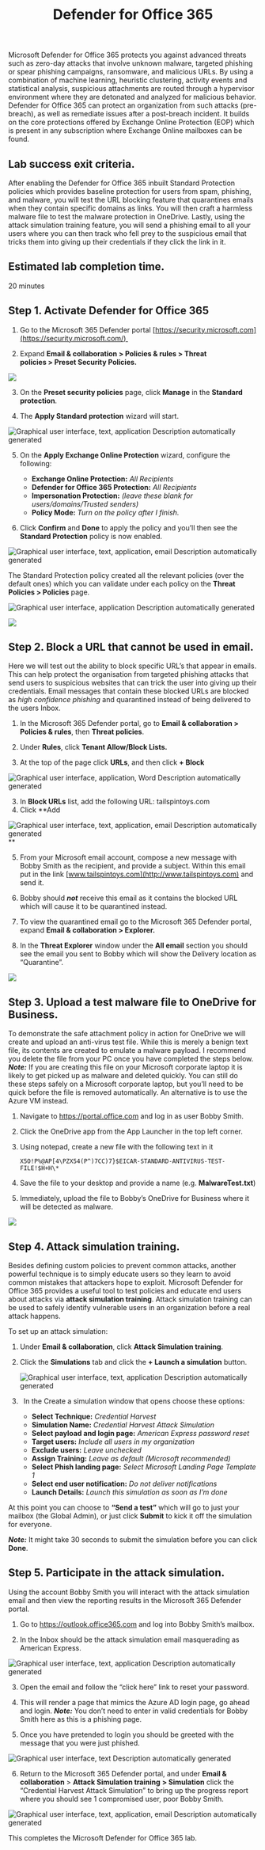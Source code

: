 ﻿---
id: defo365
title: Defender for Office 365 
sidebar_label: Defender for Office 365
slug: /defo365
---



Microsoft Defender for Office 365 protects you against advanced threats such as zero-day attacks that involve unknown malware, targeted phishing or spear phishing campaigns, ransomware, and malicious URLs. By using a combination of machine learning, heuristic clustering, activity events and statistical analysis, suspicious attachments are routed through a hypervisor environment where they are detonated and analyzed for malicious behavior. Defender for Office 365 can protect an organization from such attacks (pre-breach), as well as remediate issues after a post-breach incident. It builds on the core protections offered by Exchange Online Protection (EOP) which is present in any subscription where Exchange Online mailboxes can be found.
## Lab success exit criteria.
After enabling the Defender for Office 365 inbuilt Standard Protection policies which provides baseline protection for users from spam, phishing, and malware, you will test the URL blocking feature that quarantines emails when they contain specific domains as links. You will then craft a harmless malware file to test the malware protection in OneDrive. Lastly, using the attack simulation training feature, you will send a phishing email to all your users where you can then track who fell prey to the suspicious email that tricks them into giving up their credentials if they click the link in it.
## Estimated lab completion time.
20 minutes

## Step 1. Activate Defender for Office 365
1. Go to the Microsoft 365 Defender portal [https://security.microsoft.com](https://security.microsoft.com/) 

1. Expand **Email & collaboration > Policies & rules > Threat policies > Preset Security Policies.**


![](img/defo365.001.png)




3. On the **Preset security policies** page, click **Manage** in the **Standard protection**.

1. The **Apply Standard protection** wizard will start.

![Graphical user interface, text, application Description automatically generated](img/defo365.002.png)

5. On the **Apply Exchange Online Protection** wizard, configure the following:

   - **Exchange Online Protection:** *All Recipients*
   - **Defender for Office 365 Protection:** *All Recipients*
   - **Impersonation Protection:** *(leave these blank for users/domains/Trusted senders)*
   - **Policy Mode:** *Turn on the policy after I finish.*

6. Click **Confirm** and **Done** to apply the policy and you’ll then see the **Standard Protection** policy is now enabled.

![Graphical user interface, text, application, email Description automatically generated](img/defo365.003.png)

The Standard Protection policy created all the relevant policies (over the default ones) which you can validate under each policy on the **Threat Policies > Policies** page.

![Graphical user interface, application Description automatically generated](img/defo365.004.png)

![](img/defo365.005.png)



## Step 2. Block a URL that cannot be used in email.
Here we will test out the ability to block specific URL’s that appear in emails. This can help protect the organisation from targeted phishing attacks that send users to suspicious websites that can trick the user into giving up their credentials. Email messages that contain these blocked URLs are blocked as *high confidence phishing* and quarantined instead of being delivered to the users Inbox.

1. In the Microsoft 365 Defender portal, go to **Email & collaboration > Policies & rules**, then **Threat policies**. 

1. Under **Rules**, click **Tenant Allow/Block Lists.** 
1. At the top of the page click **URLs**, and then click **+ Block**


![Graphical user interface, application, Word Description automatically generated](img/defo365.006.png)

3. In **Block URLs** list, add the following URL: tailspintoys.com 
1. Click **Add

![Graphical user interface, text, application, email Description automatically generated](img/defo365.007.png)**

5. From your Microsoft email account, compose a new message with Bobby Smith as the recipient, and provide a subject. Within this email put in the link [www.tailspintoys.com](http://www.tailspintoys.com) and send it.

1. Bobby should ***not*** receive this email as it contains the blocked URL which will cause it to be quarantined instead. 
1. To view the quarantined email go to the Microsoft 365 Defender portal, expand **Email & collaboration > Explorer.** 
1. In the **Threat Explorer** window under the **All email** section you should see the email you sent to Bobby which will show the Delivery location as “Quarantine”.

![](img/defo365.008.png)

## Step 3. Upload a test malware file to OneDrive for Business.
To demonstrate the safe attachment policy in action for OneDrive we will create and upload an anti-virus test file. While this is merely a benign text file, its contents are created to emulate a malware payload. I recommend you delete the file from your PC once you have completed the steps below. ***Note:*** If you are creating this file on your Microsoft corporate laptop it is likely to get picked up as malware and deleted quickly. You can still do these steps safely on a Microsoft corporate laptop, but you’ll need to be quick before the file is removed automatically. An alternative is to use the Azure VM instead. 

1. Navigate to <https://portal.office.com> and log in as user Bobby Smith.

1. Click the OneDrive app from the App Launcher in the top left corner.
1. Using notepad, create a new file with the following text in it

   ``X5O!P%@AP[4\PZX54(P^)7CC)7}$EICAR-STANDARD-ANTIVIRUS-TEST-FILE!$H+H\*``
1. Save the file to your desktop and provide a name (e.g. **MalwareTest.txt**)
1. Immediately, upload the file to Bobby’s OneDrive for Business where it will be detected as malware.

![](img/defo365.009.png)

## Step 4.  Attack simulation training.
Besides defining custom policies to prevent common attacks, another powerful technique is to simply educate users so they learn to avoid common mistakes that attackers hope to exploit. Microsoft Defender for Office 365 provides a useful tool to test policies and educate end users about attacks via **attack simulation training**. Attack simulation training can be used to safely identify vulnerable users in an organization before a real attack happens.

To set up an attack simulation:

1. Under **Email & collaboration**, click **Attack Simulation training**. 
1. Click the **Simulations** tab and click the **+ Launch a simulation** button.

   ![Graphical user interface, text, application Description automatically generated](img/defo365.010.png)
1. ` `In the Create a simulation window that opens choose these options:

   - **Select Technique:** *Credential Harvest* 
   - **Simulation Name:** *Credential Harvest Attack Simulation*
   - **Select payload and login page:** *American Express password reset*
   - **Target users:** *Include all users in my organization*
   - **Exclude users:** *Leave unchecked*
   - **Assign Training:** *Leave as default (Microsoft recommended)*
   - **Select Phish landing page:** *Select Microsoft Landing Page Template 1*
   - **Select end user notification:** *Do not deliver notifications*
   - **Launch Details:** *Launch this simulation as soon as I’m done* 

At this point you can choose to **“Send a test”** which will go to just your mailbox (the Global Admin), or just click **Submit** to kick it off the simulation for everyone. 

***Note:*** It might take 30 seconds to submit the simulation before you can click **Done**.


## Step 5. Participate in the attack simulation.
Using the account Bobby Smith you will interact with the attack simulation email and then view the reporting results in the Microsoft 365 Defender portal.

1. Go to <https://outlook.office365.com> and log into Bobby Smith’s mailbox.

1. In the Inbox should be the attack simulation email masquerading as American Express.

![Graphical user interface, text, application Description automatically generated](img/defo365.011.png)

3. Open the email and follow the “click here” link to reset your password.

1. This will render a page that mimics the Azure AD login page, go ahead and login. ***Note:*** You don’t need to enter in valid credentials for Bobby Smith here as this is a phishing page.
1. Once you have pretended to login you should be greeted with the message that you were just phished.

![Graphical user interface, text Description automatically generated](img/defo365.012.png)

6. Return to the Microsoft 365 Defender portal, and under **Email & collaboration** > **Attack Simulation training** **> Simulation** click the “Credential Harvest Attack Simulation” to bring up the progress report where you should see 1 compromised user, poor Bobby Smith.

![Graphical user interface, text, application, email Description automatically generated](img/defo365.013.png)

This completes the Microsoft Defender for Office 365 lab.








